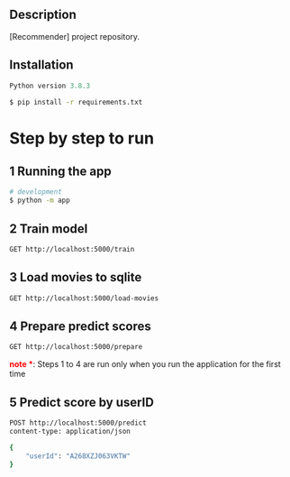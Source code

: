 ## Description

[Recommender] project repository.

## Installation
```python
Python version 3.8.3
```
```bash
$ pip install -r requirements.txt
```
# Step by step to run
## 1 Running the app

```bash
# development
$ python -m app

```

## 2 Train model

```bash
GET http://localhost:5000/train
```

## 3 Load movies to sqlite

```bash
GET http://localhost:5000/load-movies
```

## 4 Prepare predict scores 

```bash
GET http://localhost:5000/prepare
```

<b style="color:red;">note *</b>: Steps 1 to 4 are run only when you run the application for the first time

## 5 Predict score by userID

```bash
POST http://localhost:5000/predict
content-type: application/json

{
    "userId": "A268XZJ063VKTW"
}
```

